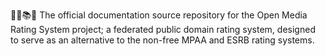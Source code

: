 🔢️🔞️📚️📖️ The official documentation source repository for the Open Media Rating System project; a federated public domain rating system, designed to serve as an alternative to the non-free MPAA and ESRB rating systems.
